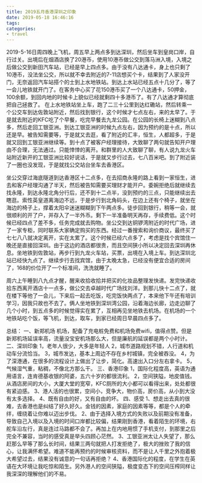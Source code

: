 ```yaml
---
title: 2019五月香港深圳之印象
date: 2019-05-18 16:46:16
tags:
categories: 
- travel
---
```


2019-5-16日周四晚上飞机，周五早上两点多到达深圳，然后坐车到皇岗口岸，自行过关。出境后在烟酒店换了20港币，使用10港币做公交到落马洲入境，入境之后做公交到新田汽车站，已经是早上四点多。由于没有八达通卡，身上也只剩了10港币，没法坐公交，所以就不幸去附近的7-11店想买个卡，结果到了人家没开门，无奈返回汽车站搭个的士到上水地铁站。到达上水站已经五点十几分了，等了一会儿地铁就开门了。在客务中心买了花150港币买了一个八达通卡，50押金，100余额，到回内地的时候卡上貌似已经就剩四十多港币了。有了八达通才算彻底把自己拯救了。
在上水地铁站坐上车，跑了二三十公里到达红磡站，然后转乘一个公交车到达佐敦站附近，然后找到银行，这个时候才七点左右，来的太早了。于是就去附近的KFC吃了个早餐，吃完早餐去九龙公园。在公园的长椅上迷糊到八点多，然后走回工银亚洲。到达工银亚洲的时候九点左右，因为预约的是十点，所以还是早。被告知需要等，于是就又去逛，看了附近的汇丰，恒生，人都超多，于是就又回到工银亚洲继续等。到十点了被客户经理接待，大致聊了两句就告知开户理由不合理，无法通过。只能悻悻的离开。和群里的人大致聊了聊，有人说九龙火车站附近新开的工银亚洲比较好说话，于是就又步行过去，七八百米吧。到了附近装了一圈也没发现，于是就找公交站台坐车去香港区。

<!-- more -->


坐公交穿过海底隧道到达香港区十二点多，在去招商永隆的路上看到一家恒生，进去和客户经理沟通了半天，然后被告知需要买理财才能开户。委婉拒绝后就继续去找永隆，到达永隆北角分行后，还不到十二点半，没到预约的三点，只能继续出去瞎逛。索性英皇道离海边不远，于是步行到北角码头，在边上还有个椅子，就坐在海边的椅子上，撑着太阳伞迷迷糊糊到下午两点多。徒步回到银行，稍等一会，就很顺利的开了户，并存入了一半外币。剩下一半准备明天再存，手续费低。这个时候已经四点了差不多，任务完成就去购物。坐公交到达铜锣湾附近的时代广场，进了一家专柜，同时联系大家确定购买的东西。经过一番搜索和询价商议，最终买了七七八八就决定离开，实在太累了。这个时候已经六点多了，考虑是找个宾馆住一晚还是直接回深圳。由于这边的酒店都很贵，而且空间狭小所以决定回去深圳再休息。坐地铁到佐敦站，再步行到九龙火车站，买票，出境在入境上车。到达深圳北站已经快九点了。继续步行去找宾馆，由于太晚太急，已经没有便宜合适的房间了，168的价位开了一个标准间，洗洗就睡了。



周六上午睡到八九点才醒，醒来收拾收拾并把买的化妆品整理发快递。发完快递收拾东西离开酒店十一点多，做公交去卓越时代广场找刘洋。到那儿快十二点了，就在楼下等他了一会儿，下来后一起去吃饭，吃完饭快两点了，本来他下午还有培训学习，因我只故也不去了。俩人坐地铁到深圳湾公园，沿着海边长廊，边走边聊了几个小时，到五点多的时候觉得实在累了，互相再见坐地铁去机场。在机场的一个地铁站吃个饭，等飞机，到达，取车，到家已经周日早晨四点多了。



总结：
一、新郑机场
机场，配备了充电桩免费和机场免费wifi，值得点赞。但是新郑机场延误率高，流量没宝安机场那么大，但是廉航的延误都是两个小时计。
二、深圳印象
1，老年人很少，大多是年轻人
2，城市道路规划不错，人行道和机动车分流恰当。
3，城市发达，基本上周边不存在乡村城镇，完全被吞没。
4，为了深港通，在很多的流程设计上做出了让步，简化。高速出入口分左右拿卡。
5，气候湿气重，粘稠，不像北方那么干。
三、香港印象
1，国际化程度高，英语为通用语言，连肯德基收银的阿婆，五六十岁的都很流利。
2，空间狭隘，地皮值钱。从酒店房间的大小，大厦大堂的宽窄，KFC厕所的大小都可以看得出来，处处都很有紧迫感。
3、港人活的也很累，空间小，竞争大，物价高，房价高，从小到大没有太多选择。
4、既有自由的好，又有自由的坏。
四、感受
1、想走出去真的很难，去香港也是纠结了好久好久。金钱的因素，家庭的因素等等，都是个人的牵绊，缠绕着让你难以迈出步伐。
2、由于选择入境方式的失败以及前期没有准备，导致自己入境以及入境的时间口岸都比较偏，结果刚到香港，看着陌生的环境，右舵车沿左行，真是连过马路都不会了。再加上在内地用惯了手机支付，到那里之后完全不兼容，当时的感受真是举头四顾心茫然。
3、工银亚洲太让人失望了，那么赶那么早等了那么长时间，结果三两句就把人打发拒绝了，极大的挫败了我的信心，让我满怀希望。难道不能再预约的时候审核资料，而不是让人千里之外抱着极大希望过去，结果没有诚意的一句话再拒绝？
4、香港国际化的程度，在学生在英语在大环境让我吃惊和陌生。另外港人的空间狭隘，极度变态下的空间压榨同样让我深深的理解他们的不易。
